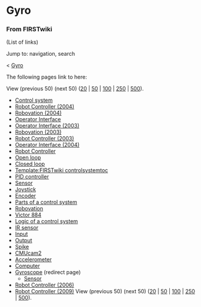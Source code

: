 # Gyro

### From FIRSTwiki

(List of links)

Jump to: navigation, search

&lt; [Gyro](/index.php?title=Gyro&redirect=no "Gyro" )  

The following pages link to here:

View (previous 50) (next 50)
([20](/index.php?title=Special:Whatlinkshere/Gyro&limit=20&from=0
"Special:Whatlinkshere/Gyro" ) |
[50](/index.php?title=Special:Whatlinkshere/Gyro&limit=50&from=0
"Special:Whatlinkshere/Gyro" ) |
[100](/index.php?title=Special:Whatlinkshere/Gyro&limit=100&from=0
"Special:Whatlinkshere/Gyro" ) |
[250](/index.php?title=Special:Whatlinkshere/Gyro&limit=250&from=0
"Special:Whatlinkshere/Gyro" ) |
[500](/index.php?title=Special:Whatlinkshere/Gyro&limit=500&from=0
"Special:Whatlinkshere/Gyro" )).

  * [Control system](/index.php/Control_system "Control system" )
  * [Robot Controller (2004)](/index.php/Robot_Controller_%282004%29 "Robot Controller \(2004\)" )
  * [Robovation (2004)](/index.php/Robovation_%282004%29 "Robovation \(2004\)" )
  * [Operator Interface](/index.php/Operator_Interface "Operator Interface" )
  * [Operator Interface (2003)](/index.php/Operator_Interface_%282003%29 "Operator Interface \(2003\)" )
  * [Robovation (2003)](/index.php/Robovation_%282003%29 "Robovation \(2003\)" )
  * [Robot Controller (2003)](/index.php/Robot_Controller_%282003%29 "Robot Controller \(2003\)" )
  * [Operator Interface (2004)](/index.php/Operator_Interface_%282004%29 "Operator Interface \(2004\)" )
  * [Robot Controller](/index.php/Robot_Controller "Robot Controller" )
  * [Open loop](/index.php/Open_loop "Open loop" )
  * [Closed loop](/index.php/Closed_loop "Closed loop" )
  * [Template:FIRSTwiki controlsystemtoc](/index.php/Template:FIRSTwiki_controlsystemtoc "Template:FIRSTwiki controlsystemtoc" )
  * [PID controller](/index.php/PID_controller "PID controller" )
  * [Sensor](/index.php/Sensor "Sensor" )
  * [Joystick](/index.php/Joystick "Joystick" )
  * [Encoder](/index.php/Encoder "Encoder" )
  * [Parts of a control system](/index.php/Parts_of_a_control_system "Parts of a control system" )
  * [Robovation](/index.php/Robovation "Robovation" )
  * [Victor 884](/index.php/Victor_884 "Victor 884" )
  * [Logic of a control system](/index.php/Logic_of_a_control_system "Logic of a control system" )
  * [IR sensor](/index.php/IR_sensor "IR sensor" )
  * [Input](/index.php/Input "Input" )
  * [Output](/index.php/Output "Output" )
  * [Spike](/index.php/Spike "Spike" )
  * [CMUcam2](/index.php/CMUcam2 "CMUcam2" )
  * [Accelerometer](/index.php/Accelerometer "Accelerometer" )
  * [Computer](/index.php/Computer "Computer" )
  * [Gyroscope](/index.php?title=Gyroscope&redirect=no "Gyroscope" ) (redirect page) 
    * [Sensor](/index.php/Sensor "Sensor" )
  * [Robot Controller (2006)](/index.php/Robot_Controller_%282006%29 "Robot Controller \(2006\)" )
  * [Robot Controller (2009)](/index.php/Robot_Controller_%282009%29 "Robot Controller \(2009\)" )
View (previous 50) (next 50)
([20](/index.php?title=Special:Whatlinkshere/Gyro&limit=20&from=0
"Special:Whatlinkshere/Gyro" ) |
[50](/index.php?title=Special:Whatlinkshere/Gyro&limit=50&from=0
"Special:Whatlinkshere/Gyro" ) |
[100](/index.php?title=Special:Whatlinkshere/Gyro&limit=100&from=0
"Special:Whatlinkshere/Gyro" ) |
[250](/index.php?title=Special:Whatlinkshere/Gyro&limit=250&from=0
"Special:Whatlinkshere/Gyro" ) |
[500](/index.php?title=Special:Whatlinkshere/Gyro&limit=500&from=0
"Special:Whatlinkshere/Gyro" )).


